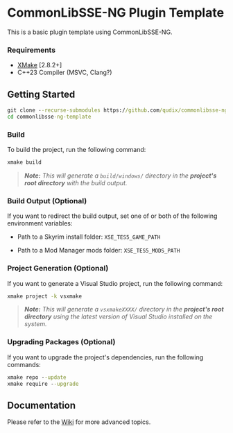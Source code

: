 # CommonLibSSE-NG Plugin Template

This is a basic plugin template using CommonLibSSE-NG.

### Requirements
* [XMake](https://xmake.io) [2.8.2+]
* C++23 Compiler (MSVC, Clang?)

## Getting Started
```bat
git clone --recurse-submodules https://github.com/qudix/commonlibsse-ng-template
cd commonlibsse-ng-template
```

### Build
To build the project, run the following command:
```bat
xmake build
```

> ***Note:*** *This will generate a `build/windows/` directory in the **project's root directory** with the build output.*

### Build Output (Optional)
If you want to redirect the build output, set one of or both of the following environment variables:

- Path to a Skyrim install folder: `XSE_TES5_GAME_PATH`

- Path to a Mod Manager mods folder: `XSE_TES5_MODS_PATH`

### Project Generation (Optional)
If you want to generate a Visual Studio project, run the following command:
```bat
xmake project -k vsxmake
```

> ***Note:*** *This will generate a `vsxmakeXXXX/` directory in the **project's root directory** using the latest version of Visual Studio installed on the system.*

### Upgrading Packages (Optional)
If you want to upgrade the project's dependencies, run the following commands:
```bat
xmake repo --update
xmake require --upgrade
```

## Documentation
Please refer to the [Wiki](../../wiki/Home) for more advanced topics.
